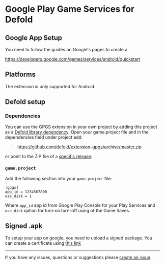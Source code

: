 # Google Play Game Services for Defold

## Google App Setup

You need to follow the guides on Google's pages to create a

https://developers.google.com/games/services/android/quickstart

## Platforms

The extension is only supported for Android.

## Defold setup

### Dependencies

You can use the GPGS extension in your own project by adding this project as a [Defold library dependency](http://www.defold.com/manuals/libraries/).
Open your game.project file and in the dependencies field under project add:

>https://github.com/defold/extension-gpgs/archive/master.zip

or point to the ZIP file of a [specific release](https://github.com/defold/extension-gpgs/releases).

### `game.project`
Add the following section into your `game.project` file:
```
[gpgs]
app_id = 1234567890
use_disk = 1
```
Where `app_id` app id from Google Play Console for your Play Services and `use_disk` option for turn-on turn-off using of the Game Saves.

## Signed .apk

To setup your app on google, you need to upload a signed package.
You can create a certificate using [this link](https://www.defold.com/manuals/android/#_creating_certificates_and_keys)


---

If you have any issues, questions or suggestions please [create an issue](https://github.com/defold/extension-gpgs/issues).
